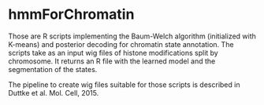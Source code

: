 # hmmForChromatin

Those are R scripts implementing the Baum-Welch algorithm (initialized with K-means) and posterior decoding for chromatin state annotation. The scripts take as an input wig files of histone modifications split by chromosome. It returns an R file with the learned model and the segmentation of the states.




The pipeline to create wig files suitable for those scripts is described in Duttke et al. Mol. Cell, 2015.
